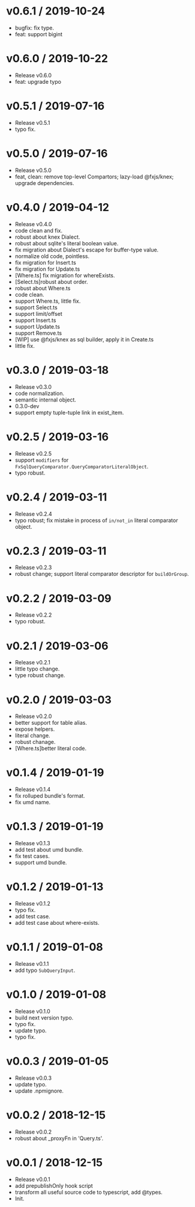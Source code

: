 
v0.6.1 / 2019-10-24
==================

  * bugfix: fix type.
  * feat: support bigint

v0.6.0 / 2019-10-22
===================

  * Release v0.6.0
  * feat: upgrade typo

v0.5.1 / 2019-07-16
===================

  * Release v0.5.1
  * typo fix.

v0.5.0 / 2019-07-16
===================

  * Release v0.5.0
  * feat, clean: remove top-level Compartors; lazy-load @fxjs/knex; upgrade dependencies.

v0.4.0 / 2019-04-12
===================

  * Release v0.4.0
  * code clean and fix.
  * robust about knex Dialect.
  * robust about sqlite's literal boolean value.
  * fix migration about Dialect's escape for buffer-type value.
  * normalize old code, pointless.
  * fix migration for Insert.ts
  * fix migration for Update.ts
  * [Where.ts] fix migration for whereExists.
  * [Select.ts]robust about order.
  * robust about Where.ts
  * code clean.
  * support Where.ts, little fix.
  * support Select.ts
  * support limit/offset
  * support Insert.ts
  * support  Update.ts
  * support Remove.ts
  * [WIP] use @fxjs/knex as sql builder, apply it in Create.ts
  * little fix.

v0.3.0 / 2019-03-18
===================

  * Release v0.3.0
  * code normalization.
  * semantic internal object.
  * 0.3.0-dev
  * support empty tuple-tuple link in exist_item.

v0.2.5 / 2019-03-16
===================

  * Release v0.2.5
  * support `modifiers` for `FxSqlQueryComparator.QueryComparatorLiteralObject`.
  * typo robust.

v0.2.4 / 2019-03-11
===================

  * Release v0.2.4
  * typo robust; fix mistake in process of `in/not_in` literal comparator object.

v0.2.3 / 2019-03-11
===================

  * Release v0.2.3
  * robust change; support literal comparator descriptor for `buildOrGroup`.

v0.2.2 / 2019-03-09
===================

  * Release v0.2.2
  * typo robust.

v0.2.1 / 2019-03-06
===================

  * Release v0.2.1
  * little typo change.
  * type robust change.

v0.2.0 / 2019-03-03
===================

  * Release v0.2.0
  * better support for table alias.
  * expose helpers.
  * literal change.
  * robust chanage.
  * [Where.ts]better literal code.

v0.1.4 / 2019-01-19
===================

  * Release v0.1.4
  * fix rolluped bundle's format.
  * fix umd name.

v0.1.3 / 2019-01-19
===================

  * Release v0.1.3
  * add test about umd bundle.
  * fix test cases.
  * support umd bundle.

v0.1.2 / 2019-01-13
===================

  * Release v0.1.2
  * typo fix.
  * add test case.
  * add test case about where-exists.

v0.1.1 / 2019-01-08
===================

  * Release v0.1.1
  * add typo `SubQueryInput`.

v0.1.0 / 2019-01-08
===================

  * Release v0.1.0
  * build next version typo.
  * typo fix.
  * update typo.
  * typo fix.

v0.0.3 / 2019-01-05
===================

  * Release v0.0.3
  * update typo.
  * update .npmignore.

v0.0.2 / 2018-12-15
===================

  * Release v0.0.2
  * robust about _proxyFn in 'Query.ts'.

v0.0.1 / 2018-12-15
===================

  * Release v0.0.1
  * add prepublishOnly hook script
  * transform all useful source code to typescript, add @types.
  * Init.
